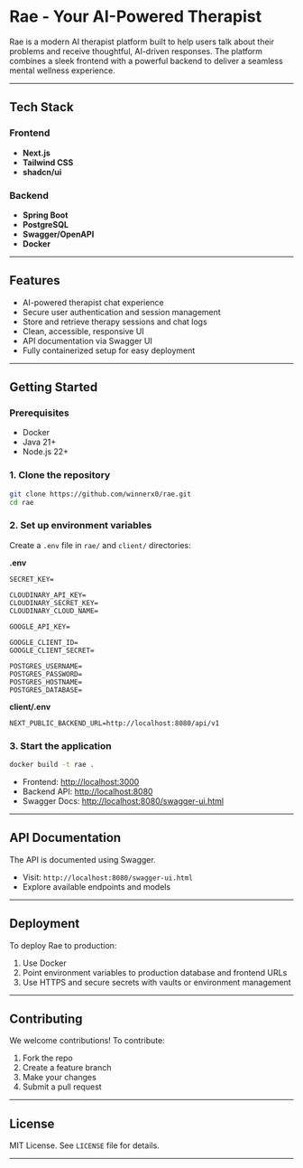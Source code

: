 # Rae - Your AI-Powered Therapist

Rae is a modern AI therapist platform built to help users talk about their problems and receive thoughtful, AI-driven responses. The platform combines a sleek frontend with a powerful backend to deliver a seamless mental wellness experience.

---

## Tech Stack

### Frontend

* **Next.js** 
* **Tailwind CSS**
* **shadcn/ui**

### Backend

* **Spring Boot**
* **PostgreSQL**
* **Swagger/OpenAPI**
* **Docker**

---

## Features

* AI-powered therapist chat experience
* Secure user authentication and session management
* Store and retrieve therapy sessions and chat logs
* Clean, accessible, responsive UI
* API documentation via Swagger UI
* Fully containerized setup for easy deployment

---

## Getting Started

### Prerequisites

* Docker
* Java 21+
* Node.js 22+

### 1. Clone the repository

```bash
git clone https://github.com/winnerx0/rae.git
cd rae
```

### 2. Set up environment variables

Create a `.env` file in `rae/` and `client/` directories:

**.env**

```env
SECRET_KEY=

CLOUDINARY_API_KEY=
CLOUDINARY_SECRET_KEY=
CLOUDINARY_CLOUD_NAME=

GOOGLE_API_KEY=

GOOGLE_CLIENT_ID=
GOOGLE_CLIENT_SECRET=

POSTGRES_USERNAME=
POSTGRES_PASSWORD=
POSTGRES_HOSTNAME=
POSTGRES_DATABASE=
```

**client/.env**

```env
NEXT_PUBLIC_BACKEND_URL=http://localhost:8080/api/v1
```

### 3. Start the application

```bash
docker build -t rae .
```

* Frontend: [http://localhost:3000](http://localhost:3000)
* Backend API: [http://localhost:8080](http://localhost:8080)
* Swagger Docs: [http://localhost:8080/swagger-ui.html](http://localhost:8080/swagger-ui.html)

---

## API Documentation

The API is documented using Swagger.

* Visit: `http://localhost:8080/swagger-ui.html`
* Explore available endpoints and models

---

## Deployment

To deploy Rae to production:

1. Use Docker
2. Point environment variables to production database and frontend URLs
3. Use HTTPS and secure secrets with vaults or environment management

---

## Contributing

We welcome contributions! To contribute:

1. Fork the repo
2. Create a feature branch
3. Make your changes
4. Submit a pull request

---

## License

MIT License. See `LICENSE` file for details.

---